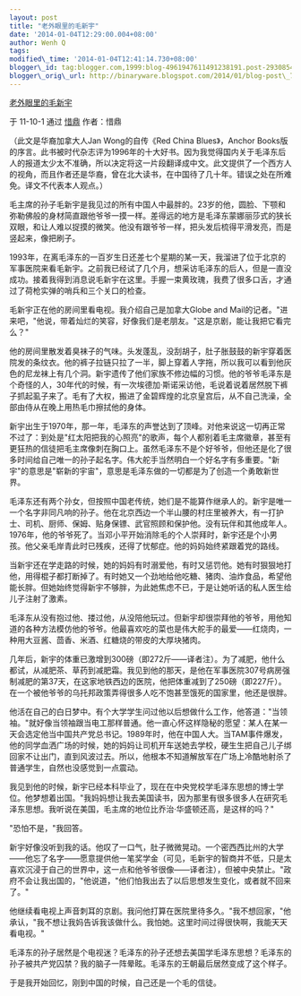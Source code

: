 ```yaml
--- 
layout: post 
title: "老外眼里的毛新宇" 
date: '2014-01-04T12:29:00.004+08:00' 
author: Wenh Q
tags:
modified\_time: '2014-01-04T12:41:14.730+08:00' 
blogger\_id: tag:blogger.com,1999:blog-4961947611491238191.post-293085435876286469
blogger\_orig\_url: http://binaryware.blogspot.com/2014/01/blog-post\_7215.html
---
```

[老外眼里的毛新宇](http://gregdustin.blog.sohu.com/186281799.html)

于 11-10-1 通过 [惜鼎](http://gregdustin.blog.sohu.com/) 作者：惜鼎



（此文是华裔加拿大人Jan Wong的自传《Red China Blues》，Anchor
Books版的序言。此书被时代杂志评为1996年的十大好书。因为我觉得国内关于毛泽东后人的报道太少太不准确，所以决定将这一片段翻译成中文。此文提供了一个西方人的视角，而且作者还是华裔，曾在北大读书，在中国待了几十年。错误之处在所难免。译文不代表本人观点。）



毛主席的孙子毛新宇是我见过的所有中国人中最胖的。23岁的他，圆脸、下颚和弥勒佛般的身材简直跟他爷爷一摸一样。差得远的地方是毛泽东蒙娜丽莎式的狭长双眼，和让人难以捉摸的微笑。他没有跟爷爷一样，把头发后梳得平滑发亮，而是竖起来，像把刷子。



1993年，在离毛泽东的一百岁生日还差七个星期的某一天，我溜进了位于北京的军事医院来看毛新宇。之前我已经试了几个月，想采访毛泽东的后人，但是一直没成功。接着我得到消息说毛新宇在这里。手握一束黄玫瑰，我费了很多口舌，才通过了荷枪实弹的哨兵和三个关口的检查。



毛新宇正在他的房间里看电视。我介绍自己是加拿大Globe and
Mail的记者。"进来吧，"他说，带着灿烂的笑容，好像我们是老朋友。"这是京剧，能让我把它看完么？"



他的房间里散发着臭袜子的气味。头发蓬乱，没刮胡子，肚子胀鼓鼓的新宇穿着医院发的条纹衣。他的裤子拉链只拉了一半，脚上穿着人字拖，所以我可以看到他灰色的尼龙袜上有几个洞。新宇遗传了他们家族不修边幅的习惯。他的爷爷毛泽东是个奇怪的人，30年代的时候，有一次埃德加·斯诺采访他，毛说着说着居然脱下裤子抓起虱子来了。毛有了大权，搬进了金碧辉煌的北京皇宫后，从不自己洗澡，全部由侍从在晚上用热毛巾擦拭他的身体。



新宇出生于1970年，那一年，毛泽东的声誉达到了顶峰。对他来说这一切再正常不过了：到处是"红太阳把我的心照亮"的歌声，每个人都别着毛主席徽章，甚至有更狂热的信徒把毛主席像刺在胸口上。虽然毛泽东不是个好爷爷，但他还是化了很多时间给自己唯一的孙子起名字。伟大舵手当然明白一个好名字有多重要。"新宇"的意思是"崭新的宇宙"，意思是毛泽东做的一切都是为了创造一个勇敢新世界。



毛泽东还有两个孙女，但按照中国老传统，她们是不能算作继承人的。新宇是唯一一个名字非同凡响的孙子。他在北京西边一个半山腰的村庄里被养大，有一打护士、司机、厨师、保姆、贴身保镖、武官照顾和保护他。没有玩伴和其他成年人。1976年，他的爷爷死了。当邓小平开始消除毛的个人崇拜时，新宇还是个小男孩。他父亲毛岸青此时已残疾，还得了忧郁症。他的妈妈始终紧跟着党的路线。



当新宇还在学走路的时候，她的妈妈有时溺爱他，有时又惩罚他。她有时狠狠地打他，用得棍子都打断掉了。有时她又一个劲地给他吃糖、猪肉、油炸食品，希望他能长胖。但她始终觉得新宇不够胖，为此她焦虑不已，于是让她听话的私人医生给儿子注射了激素。



毛泽东从没有抱过他、搂过他，从没陪他玩过。但新宇却很崇拜他的爷爷，用他知道的各种方法模仿他的爷爷。他最喜欢吃的菜也是伟大舵手的最爱——红烧肉，一种用大豆酱、茴香、米酒、红糖烧的带皮的大厚块猪肉。



几年后，新宇的体重已激增到300磅（即272斤——译者注）。为了减肥，他什么都试，从减肥茶、草药到减肥霜。我见到他的那天，是他在军事医院307号病房强制减肥的第37天，在这家地铁西边的医院，他把体重减到了250磅（即227斤）。在一个被他爷爷的乌托邦政策弄得很多人吃不饱甚至饿死的国家里，他还是很胖。



他活在自己的白日梦中。有个大学学生问过他以后想做什么工作，他答道："当领袖。"就好像当领袖跟当电工那样普通。他一直心怀这样隐秘的愿望：某人在某一天会选定他当中国共产党总书记。1989年时，他在中国人大。当TAM事件爆发，他的同学血洒广场的时候，她的妈妈让司机开车送她去学校，硬生生把自己儿子绑回家不让出门，直到风波过去。所以，他根本不知道解放军在广场上冷酷地射杀了普通学生，自然也没感觉到一点震动。



我见到他的时候，新宇已经本科毕业了，现在在中央党校学毛泽东思想的博士学位。他梦想着出国。"我妈妈想让我去美国读书，因为那里有很多很多人在研究毛泽东思想。我听说在美国，毛主席的地位比乔治·华盛顿还高，是这样的吗？"



"恐怕不是，"我回答。



新宇好像没听到我的话。他叹了一口气，肚子微微晃动。一个密西西比州的大学——他忘了名字——愿意提供他一笔奖学金（可见，毛新宇的智商并不低，只是太喜欢沉浸于自己的世界中，这一点和他爷爷很像——译者注），但被中央禁止。"政府不会让我出国的，"他说道，"他们怕我出去了以后思想发生变化，或者就不回来了。"



他继续看电视上声音刺耳的京剧。我问他打算在医院里待多久。"我不想回家，"他承认，"我不想让我妈告诉我该做什么。我怕她。这里时间过得很快啊，我能天天看电视。"



毛泽东的孙子居然是个电视迷？毛泽东的孙子还想去美国学毛泽东思想？毛泽东的孙子被共产党囚禁？我的脑子一阵晕眩。毛泽东的王朝最后居然变成了这个样子。



于是我开始回忆，刚到中国的时候，自己还是一个毛的信徒。
